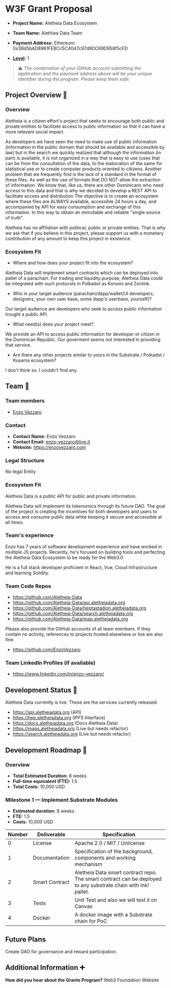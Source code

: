 # W3F Grant Proposal

- **Project Name:** Aletheia Data Ecosystem
- **Team Name:** Alethiea Data Team
- **Payment Address:** Ethereum: 0x3Bd5bAD8961FE8Cc5C4047c97d9DC69D958f5cFD

- **[Level](https://github.com/w3f/Grants-Program/tree/master#level_slider-levels):** 1

> ⚠️ *The combination of your GitHub account submitting the application and the payment address above will be your unique identifier during the program. Please keep them safe.*

## Project Overview :page_facing_up:

### Overview

Aletheia is a citizen effort's project that seeks to encourage both public and private entities to facilitate access to public information so that it can have a more relevant social impact.

As developers we have seen the need to make use of public information (information in the public domain that should be available and accessible by law) but in the search we quickly realized that although the information (in part) is available, it is not organized in a way that is easy to use (uses that can be from the consultation of the data, to the elaboration of the same for statistical use or to create computer products oriented to citizens. Another problem that we frequently find is the lack of a standard in the format of these files. As well as the use of formats that DO NOT allow the extraction of information. We know that, like us, there are other Dominicans who need access to this data and that is why we decided to develop a REST API to facilitate access and distribution The objective is to create an ecosystem where these files are ALWAYS available, accessible 24 hours a day, and accompanied by API for easy consumption and exchange of this information. In this way to obtain an immutable and reliable "single source of truth".

Aletheia has no affiliation with political, public or private entities. That is why we ask that if you believe in this project, please support us with a monetary contribution of any amount to keep this project in existence.

### Ecosystem Fit

- Where and how does your project fit into the ecosystem?

Aletheia Data will implement smart contracts which can be deployed into pallet of a parachain. For trading and liquidity purpose, Aletheia Data could be integrated with such protocols in Polkadot as Konomi and Zenlink.

- Who is your target audience (parachain/dapp/wallet/UI developers, designers, your own user base, some dapp's userbase, yourself)?

Our target audience are developers who seek to access public information trought a public API.

- What need(s) does your project meet?

We provide an API to access public information for developer or citizen in the Dominican Republic. Our goverment seems not interested in providing that service.

- Are there any other projects similar to yours in the Substrate / Polkadot / Kusama ecosystem?

I don't think so. I couldn't find any.

## Team :busts_in_silhouette:

### Team members

- [Enzo Vezzaro](https://github.com/EnzoVezzaro)

### Contact

- **Contact Name:** Enzo Vezzaro
- **Contact Email:** enzo-vezzaro@live.it
- **Website:** https://enzovezzaro.com

### Legal Structure 

No legal Entity

### Ecosystem Fit 

Aletheia Data is a public API for public and private information.

Aletheia Data will implement its tokenomics through its future DAO. The goal of the project is creating the incentives for both developers and users to access and consume public data while keeping it secure and accessible at all times.

### Team's experience

Enzo has 7 years of software development experience and have worked in multiple JS projects. Recently, he's focused on building tools and perfecting the Aletheia Data Ecosystem to be ready for the Web3.0

He is a full stack developer proficient in React, Vue, Cloud Infrastructure and learning Solidity.

### Team Code Repos

- https://github.com/Aletheia-Data
- https://github.com/Aletheia-Data/api.aletheiadata.org
- https://github.com/Aletheia-Data/heptastadion.aletheiadata.org
- https://github.com/Aletheia-Data/search.aletheiadata.org
- https://github.com/Aletheia-Data/map.aletheiadata.org

Please also provide the GitHub accounts of all team members. If they contain no activity, references to projects hosted elsewhere or live are also fine.

- https://github.com/EnzoVezzaro

### Team LinkedIn Profiles (if available)

- https://www.linkedin.com/in/enzo-vezzaro/

## Development Status :open_book:

Aletheia Data currently is live. These are the services currently released: 

- https://api.aletheiadata.org (API)
- https://hep.aletheiadata.org (IPFS Interface)
- https://docs.aletheiadata.org (Docs Aletheia Data)
- https://maps.aletheiadata.org (Live but needs refactor)
- https://search.aletheiadata.org (Live but needs refactor)

## Development Roadmap :nut_and_bolt:

### Overview

* **Total Estimated Duration:** 8 weeks
* **Full-time equivalent (FTE):**  1.5
* **Total Costs:** 10,000 USD

### Milestone 1 — Implement Substrate Modules

- **Estimated duration:** 8 weeks
- **FTE:**  1.5
- **Costs:** 10,000 USD

| Number | Deliverable | Specification |
| ------------- | ------------- | ------------- |
| 0 | License | Apache 2.0 / MIT / Unlicense |
| 1 | Documentation | Specification of the background, components and working mechanism|
| 2 | Smart Contract | Aletheia Data smart contract repo. The smart contract can be deployed to any substrate chain with ink! pallet.|
| 3 | Tests |Unit Test and also we will test it on Canvas| 
| 4 | Docker | A docker image with a Substrate chain for PoC|


## Future Plans

Create DAO for governance and reward participation.


## Additional Information :heavy_plus_sign:

**How did you hear about the Grants Program?** Web3 Foundation Website